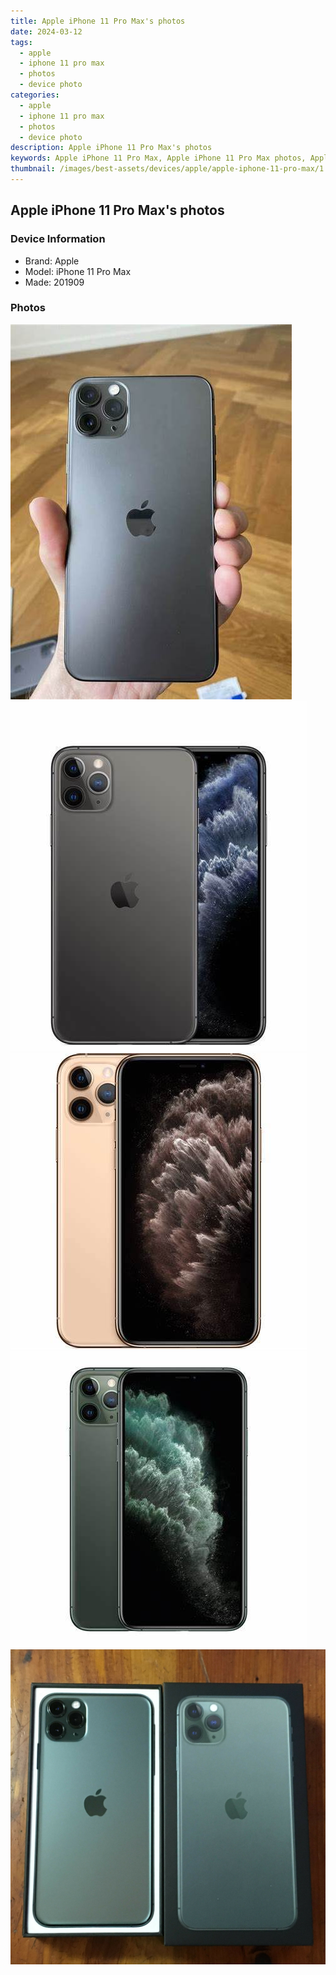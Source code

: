 ```yaml
---
title: Apple iPhone 11 Pro Max's photos
date: 2024-03-12
tags: 
  - apple
  - iphone 11 pro max
  - photos
  - device photo
categories: 
  - apple
  - iphone 11 pro max
  - photos
  - device photo
description: Apple iPhone 11 Pro Max's photos
keywords: Apple iPhone 11 Pro Max, Apple iPhone 11 Pro Max photos, Apple iPhone 11 Pro Max device photo
thumbnail: /images/best-assets/devices/apple/apple-iphone-11-pro-max/1.jpg
---
```


## Apple iPhone 11 Pro Max's photos

### Device Information

- Brand: Apple
- Model: iPhone 11 Pro Max
- Made: 201909

### Photos

![/images/best-assets/devices/apple/apple-iphone-11-pro-max/1.jpg](/images/best-assets/devices/apple/apple-iphone-11-pro-max/1.jpg)
![/images/best-assets/devices/apple/apple-iphone-11-pro-max/2.jpg](/images/best-assets/devices/apple/apple-iphone-11-pro-max/2.jpg)
![/images/best-assets/devices/apple/apple-iphone-11-pro-max/3.jpg](/images/best-assets/devices/apple/apple-iphone-11-pro-max/3.jpg)
![/images/best-assets/devices/apple/apple-iphone-11-pro-max/4.jpg](/images/best-assets/devices/apple/apple-iphone-11-pro-max/4.jpg)
![/images/best-assets/devices/apple/apple-iphone-11-pro-max/5.jpg](/images/best-assets/devices/apple/apple-iphone-11-pro-max/5.jpg)
